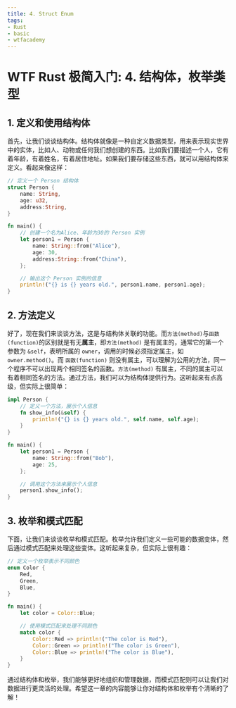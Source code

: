 ```yaml
---
title: 4. Struct Enum
tags:
- Rust
- basic
- wtfacademy
---
```


# WTF Rust 极简入门: 4. 结构体，枚举类型

## 1. 定义和使用结构体

首先，让我们谈谈结构体。结构体就像是一种自定义数据类型，用来表示现实世界中的实体，比如人、动物或任何我们想创建的东西。比如我们要描述一个人，它有着年龄，有着姓名，有着居住地址。如果我们要存储这些东西，就可以用结构体来定义。看起来像这样：

```rust
// 定义一个 Person 结构体
struct Person {
    name: String,
    age: u32,
    address:String,
}

fn main() {
    // 创建一个名为Alice、年龄为30的 Person 实例
    let person1 = Person {
        name: String::from("Alice"),
        age: 30,
        address:String::from("China"),
    };

    // 输出这个 Person 实例的信息
    println!("{} is {} years old.", person1.name, person1.age);
}
```

## 2. 方法定义

好了，现在我们来谈谈方法，这是与结构体关联的功能。而`方法(method)`与`函数(function)`的区别就是有无**属主**，即`方法(method)` 是有属主的，通常它的第一个参数为 `&self`，表明所属的 `owner`，调用的时候必须指定属主，如 `owner.method()`。而 `函数(function)` 则没有属主，可以理解为公用的方法，同一个程序不可以出现两个相同签名的函数。`方法(method)` 有属主，不同的属主可以有着相同签名的方法。通过方法，我们可以为结构体提供行为。这听起来有点高级，但实际上很简单：

```rust
impl Person {
    // 定义一个方法，展示个人信息
    fn show_info(&self) {
        println!("{} is {} years old.", self.name, self.age);
    }
}

fn main() {
    let person1 = Person {
        name: String::from("Bob"),
        age: 25,
    };

    // 调用这个方法来展示个人信息
    person1.show_info();
}
```

## 3. 枚举和模式匹配

下面，让我们来谈谈枚举和模式匹配。枚举允许我们定义一些可能的数据变体，然后通过模式匹配来处理这些变体。这听起来复杂，但实际上很有趣：

```rust
// 定义一个枚举表示不同颜色
enum Color {
    Red,
    Green,
    Blue,
}

fn main() {
    let color = Color::Blue;

    // 使用模式匹配来处理不同颜色
    match color {
        Color::Red => println!("The color is Red"),
        Color::Green => println!("The color is Green"),
        Color::Blue => println!("The color is Blue"),
    }
}
```

通过结构体和枚举，我们能够更好地组织和管理数据，而模式匹配则可以让我们对数据进行更灵活的处理。希望这一章的内容能够让你对结构体和枚举有个清晰的了解！
